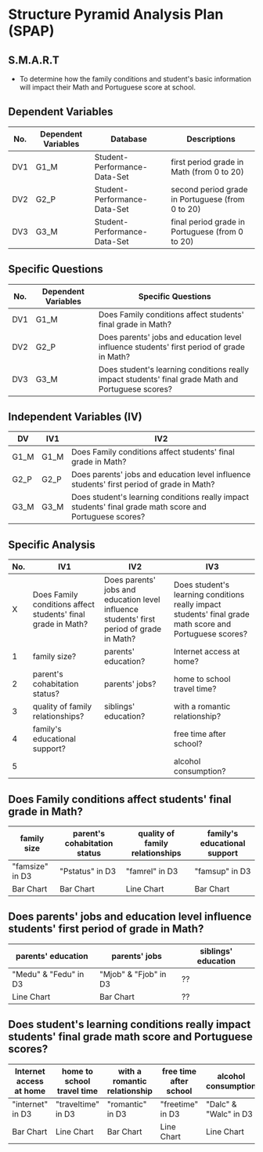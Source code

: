 # Structure Pyramid Analysis Plan (SPAP)

## S.M.A.R.T
  - To determine how the family conditions and student's basic information will impact their Math and Portuguese score at school.
  
  
## Dependent Variables
No. | Dependent Variables | Database | Descriptions
------------ | ------------ | ------------- | -------------
DV1  | G1_M  | Student-Performance-Data-Set  | first period grade in Math (from 0 to 20)
DV2  | G2_P  | Student-Performance-Data-Set  | second period grade in Portuguese (from 0 to 20)
DV3  | G3_M  | Student-Performance-Data-Set  | final period grade in Portuguese (from 0 to 20)


## Specific Questions
No. | Dependent Variables | Specific Questions
------------ | ------------ | ------------- 
DV1  | G1_M  | Does Family conditions affect students' final grade in Math?
DV2  | G2_P  | Does parents' jobs and education level influence students' first period of grade in Math?
DV3  | G3_M  | Does student's learning conditions really impact students' final grade Math and Portuguese scores?

## Independent Variables (IV)
DV | IV1 | IV2 |
------------ | ------------ | ------------- 
G1_M  | G1_M  | Does Family conditions affect students' final grade in Math?
G2_P  | G2_P  | Does parents' jobs and education level influence students' first period of grade in Math?
G3_M  | G3_M  | Does student's learning conditions really impact students' final grade math score and Portuguese scores?


## Specific Analysis
No. | IV1 | IV2 | IV3 |
------------ | ------------ | ------------ | ------------- 
X | Does Family conditions affect students' final grade in Math? |  Does parents' jobs and education level influence students' first period of grade in Math? | Does student's learning conditions really impact students' final grade math score and Portuguese scores?
1 | family size? | parents' education? | Internet access at home?
2 | parent's cohabitation status? | parents' jobs? | home to school travel time?
3 | quality of family relationships? | siblings' education? | with a romantic relationship?
4 | family's educational support? | | free time after school?
5 |  | | alcohol consumption?


## Does Family conditions affect students' final grade in Math?
family size | parent's cohabitation status | quality of family relationships | family's educational support
------------ | ------------ | ------------- | ------------- 
"famsize" in D3 | "Pstatus" in D3 | "famrel" in D3 | "famsup" in D3
Bar Chart | Bar Chart | Line Chart | Bar Chart


## Does parents' jobs and education level influence students' first period of grade in Math?
parents' education | parents' jobs | siblings' education
------------ | ------------ | -------------
"Medu" &  "Fedu" in D3 | "Mjob" & "Fjob" in D3 | ??
Line Chart | Bar Chart | ?? 


## Does student's learning conditions really impact students' final grade math score and Portuguese scores?
Internet access at home | home to school travel time | with a romantic relationship | free time after school | alcohol consumption
------------ | ------------- | ------------ | ------------ | -------------
"internet" in D3 | "traveltime" in D3 | "romantic" in D3 | "freetime" in D3 | "Dalc" &  "Walc" in D3 
Bar Chart | Line Chart | Bar Chart | Line Chart | Line Chart
